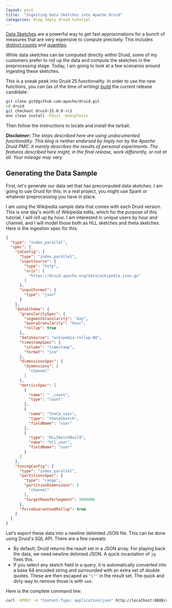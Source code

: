 ```yaml
---
layout: post
title:  "Ingesting Data Sketches into Apache Druid"
categories: blog imply druid tutorial
---
```


[Data Sketches](https://youtu.be/Hpd3f_MLdXo?t=398) are a powerful way to get fast approximations for a bunch of measures that are very expensive to compute precisely. This includes [distinct counts](link) and [quantiles](link).

While data sketches can be computed directly within Druid, some of my customers prefer to roll up the data and compute the sketches in the preprocessing stage. Today, I am going to look at a few scenarios around ingesting these sketches.

This is a sneak peek into Druid 25 functionality. In order to use the new functions, you can (as of the time of writing) [build](https://druid.apache.org/docs/latest/development/build.html) the current release candidate:

```bash
git clone git@github.com:apache/druid.git
cd druid
git checkout druid-25.0.0-rc1
mvn clean install -Pdist -DskipTests
```

Then follow the instructions to locate and install the tarball.

_**Disclaimer:** The steps described here are using undocumented functionality. This blog is neither endorsed by Imply nor by the Apache Druid PMC. It merely describes the results of personal experiments. The features described here might, in the final release, work differently, or not at all. Your mileage may vary._

## Generating the Data Sample

First, let's generate our data set that has precomputed data sketches. I am going to use Druid for this; in a real project, you might use Spark or whatever preprocessing you have in place.

I am using the Wikipedia sample data that comes with each Druid version. This is one day's worth of Wikipedia edits, which for the purpose of this tutorial, I will roll up by hour. I am interested in unique users by hour and channel, and I will model those both as HLL sketches and theta sketches. Here is the ingestion spec for this:

```json
{
  "type": "index_parallel",
  "spec": {
    "ioConfig": {
      "type": "index_parallel",
      "inputSource": {
        "type": "http",
        "uris": [
          "https://druid.apache.org/data/wikipedia.json.gz"
        ]
      },
      "inputFormat": {
        "type": "json"
      }
    },
    "dataSchema": {
      "granularitySpec": {
        "segmentGranularity": "day",
        "queryGranularity": "hour",
        "rollup": true
      },
      "dataSource": "wikipedia-rollup-00",
      "timestampSpec": {
        "column": "timestamp",
        "format": "iso"
      },
      "dimensionsSpec": {
        "dimensions": [
          "channel"
        ]
      },
      "metricsSpec": [
        {
          "name": "__count",
          "type": "count"
        },
        {
          "name": "theta_user",
          "type": "thetaSketch",
          "fieldName": "user"
        },
        {
          "type": "HLLSketchBuild",
          "name": "hll_user",
          "fieldName": "user"
        }
      ]
    },
    "tuningConfig": {
      "type": "index_parallel",
      "partitionsSpec": {
        "type": "range",
        "partitionDimensions": [
          "channel"
        ],
        "targetRowsPerSegment": 5000000
      },
      "forceGuaranteedRollup": true
    }
  }
}
```

Let's export these data into a newline delimited JSON file. This can be done using Druid's SQL API. There are a few caveats:

- By default, Druid returns the reault set in a JSON array. For playing back the data, we need newline delimied JSON. A quick incantation of `jq` fixes this.
- If you select any sketch field in a query, it is automatically converted into a base 64 encoded string and surrounded with an extra set of double quotes. These are then escaped as `'\"'` in the result set. The quick and dirty way to remove those is with `sed`.

Here is the complete command line:

```bash
curl -XPOST -H "Content-Type: application/json" http://localhost:8888/druid/v2/sql/ -d'{ "query": "SELECT * FROM \"wikipedia-rollup-00\"" }' | jq -c '.[]' | sed -e 's/\\\"//g' >wikipedia-rollup-00.json
```

